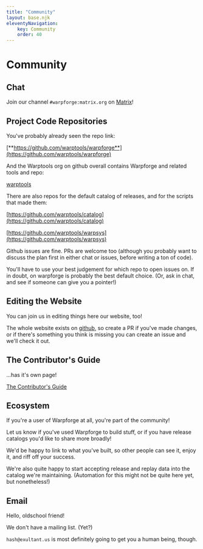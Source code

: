 ```yaml
---
title: "Community"
layout: base.njk
eleventyNavigation: 
    key: Community
    order: 40
---
```


Community
=========



Chat
----

Join our channel `#warpforge:matrix.org` on [Matrix](https://matrix.to/#/#warpforge:matrix.org)!



Project Code Repositories
-------------------------

You've probably already seen the repo link:

[**https://github.com/warptools/warpforge**](https://github.com/warptools/warpforge)

And the Warptools org on github overall contains Warpforge and related tools and repo:

[warptools](https://github.com/warptools/)

There are also repos for the default catalog of releases, and for the scripts that made them:

[https://github.com/warptools/catalog](https://github.com/warptools/catalog)

[https://github.com/warptools/warpsys](https://github.com/warptools/warpsys)

Github issues are fine.  PRs are welcome too (although you probably want to discuss the plan first in either chat or issues, before writing a ton of code).

You'll have to use your best judgement for which repo to open issues on.
If in doubt, on warpforge is probably the best default choice.
(Or, ask in chat, and see if someone can give you a pointer!)



Editing the Website
-------------------

You can join us in editing things here our website, too!

The whole website exists on [github](https://github.com/warptools/warpforge-site),
so create a PR if you've made changes,
or if there's something you think is missing you can create an issue and we'll check it out.



The Contributor's Guide
-----------------------

...has it's own page!

[The Contributor's Guide](/contributors.md)



Ecosystem
---------

If you're a user of Warpforge at all, you're part of the community!

Let us know if you've used Warpforge to build stuff, or if you have release catalogs you'd like to share more broadly!

We'd be happy to link to what you've built, so other people can see it, enjoy it, and riff off your success.

We're also quite happy to start accepting release and replay data into the catalog we're maintaining.
(Automation for this might not be quite here yet, but nonetheless!)



Email
-----

Hello, oldschool friend!

We don't have a mailing list.  (Yet?)

`hash@exultant.us` is most definitely going to get you a human being, though.
